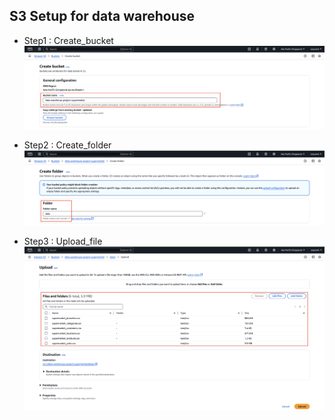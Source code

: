 ## S3 Setup for data warehouse

- Step1 : Create_bucket
![Create_bucket](1_Create_bucket.png)

- Step2 : Create_folder
![Create_folder](2_Create_folder.png)

- Step3 : Upload_file
![Upload_file](3_Upload_file.png)